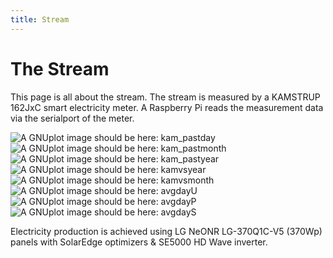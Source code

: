 ```yaml
---
title: Stream
---
```

# The Stream

This page is all about the stream. The stream is measured by a KAMSTRUP 162JxC smart electricity meter.
A Raspberry Pi reads the measurement data via the serialport of the meter.

![A GNUplot image should be here: kam_pastday](img/kam_pastday.png)
![A GNUplot image should be here: kam_pastmonth](img/kam_pastmonth.png)
![A GNUplot image should be here: kam_pastyear](img/kam_pastyear.png)
![A GNUplot image should be here: kamvsyear](img/kam_vs_year.png)
![A GNUplot image should be here: kamvsmonth](img/kam_vs_month.png)
![A GNUplot image should be here: avgdayU](img/kam_avg_day_u.png)
![A GNUplot image should be here: avgdayP](img/kam_avg_day_p.png)
![A GNUplot image should be here: avgdayS](img/kam_avg_day_s.png)

Electricity production is achieved using LG NeONR LG-370Q1C-V5 (370Wp) panels with SolarEdge optimizers & SE5000 HD Wave inverter.
